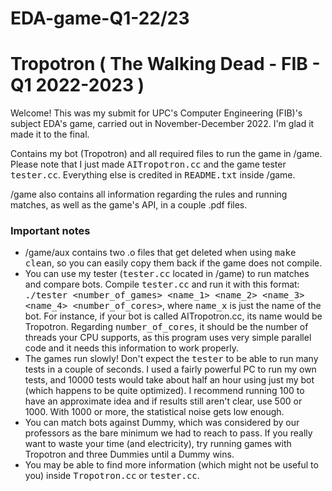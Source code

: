 # EDA-game-Q1-22/23

<h1>
  Tropotron ( The Walking Dead - FIB - Q1 2022-2023 )
</h1>


Welcome! This was my submit for UPC's Computer Engineering (FIB)'s subject EDA's game, carried out in November-December 2022. I'm glad it made it to the final.

Contains my bot (Tropotron) and all required files to run the game in /game. Please note that I just made <tt>AITropotron.cc</tt> and the game tester <tt>tester.cc</tt>. Everything else is credited in <tt>README.txt</tt> inside /game.

/game also contains all information regarding the rules and running matches, as well as the game's API, in a couple .pdf files.


<h3> Important notes </h3>

- /game/aux contains two .o files that get deleted when using <tt>make clean</tt>, so you can easily copy them back if the game does not compile.
- You can use my tester (<tt>tester.cc</tt> located in /game) to run matches and compare bots. Compile <tt>tester.cc</tt> and run it with this format: <tt>./tester <number_of_games> <name_1> <name_2> <name_3> <name_4> <number_of_cores></tt>, where <tt>name_x</tt> is just the name of the bot. For instance, if your bot is called AITropotron.cc, its name would be Tropotron. Regarding <tt>number_of_cores</tt>, it should be the number of threads your CPU supports, as this program uses very simple parallel code and it needs this information to work properly.
- The games run slowly! Don't expect the <tt>tester</tt> to be able to run many tests in a couple of seconds. I used a fairly powerful PC to run my own tests, and 10000 tests would take about half an hour using just my bot (which happens to be quite optimized). I recommend running 100 to have an approximate idea and if results still aren't clear, use 500 or 1000. With 1000 or more, the statistical noise gets low enough.
- You can match bots against Dummy, which was considered by our professors as the bare minimum we had to reach to pass. If you really want to waste your time (and electricity), try running games with Tropotron and three Dummies until a Dummy wins.
- You may be able to find more information (which might not be useful to you) inside <tt>Tropotron.cc</tt> or <tt>tester.cc</tt>.
